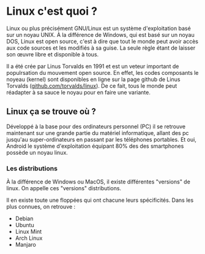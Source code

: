 # Linux c'est quoi ?

Linux ou plus précisément GNU/Linux est un système d'exploitation basé sur un noyau UNIX. À la différence de Windows, qui est basé sur un noyau DOS, Linux est open source, c'est à dire que tout le monde peut avoir accès aux code sources et les modifiés à sa guise. La seule règle étant de laisser son œuvre libre et disponible à tous.

Il a été crée par Linus Torvalds en 1991 et est un veteur important de populrsation du mouvement open source. En effet, les codes composants le noyeau (kernel) sont disponibles en ligne sur la page github de Linus Torvalds ([github.com/torvalds/linux](https://github.com/torvalds/linux)). De ce fait, tous le monde peut réadapter à sa sauce le noyau pour en faire une variante.

## Linux ça se trouve où ?

Développé à la base pour des ordinateurs personnel (PC) il se retrouve maintenant sur une grande partie du matériel informatique, allant des pc jusqu'au super-ordinateurs en passant par les téléphones portables. Et oui, Android le système d'exploitation équipant 80\% des des smartphones possède un noyau linux.

### Les distributions

À la différence de Windows ou MacOS, il existe différentes "versions" de linux. On appelle ces "versions" distributions.

Il en existe toute une floppées qui ont chacune leurs spécificités. Dans les plus connues, on retrouve :
* Debian
* Ubuntu
* Linux Mint
* Arch Linux
* Manjaro

